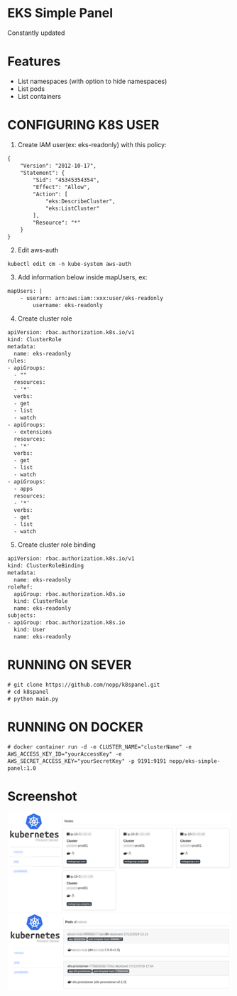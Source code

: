 # EKS Simple Panel

Constantly updated

Features
========
* List namespaces (with option to hide namespaces)
* List pods
* List containers

CONFIGURING K8S USER
====================

1) Create IAM user(ex: eks-readonly) with this policy:
```
{
    "Version": "2012-10-17",
    "Statement": {
        "Sid": "45345354354",
        "Effect": "Allow",
        "Action": [
            "eks:DescribeCluster",
            "eks:ListCluster"
        ],
        "Resource": "*"
    }
} 
```

2) Edit aws-auth
```
kubectl edit cm -n kube-system aws-auth
```

3) Add information below inside mapUsers, ex:
```
mapUsers: |
    - userarn: arn:aws:iam::xxx:user/eks-readonly
        username: eks-readonly
```
4) Create cluster role
```
apiVersion: rbac.authorization.k8s.io/v1
kind: ClusterRole
metadata:
  name: eks-readonly
rules:
- apiGroups:
  - ""
  resources:
  - '*'
  verbs:
  - get
  - list
  - watch
- apiGroups:
  - extensions
  resources:
  - '*'
  verbs:
  - get
  - list
  - watch
- apiGroups:
  - apps
  resources:
  - '*'
  verbs:
  - get
  - list
  - watch
```
5) Create cluster role binding    
```
apiVersion: rbac.authorization.k8s.io/v1
kind: ClusterRoleBinding
metadata:
  name: eks-readonly
roleRef:
  apiGroup: rbac.authorization.k8s.io
  kind: ClusterRole
  name: eks-readonly
subjects:
- apiGroup: rbac.authorization.k8s.io
  kind: User
  name: eks-readonly
```

RUNNING ON SEVER
================

    # git clone https://github.com/nopp/k8spanel.git
    # cd k8spanel
    # python main.py

RUNNING ON DOCKER
=================

    # docker container run -d -e CLUSTER_NAME="clusterName" -e AWS_ACCESS_KEY_ID="yourAccessKey" -e AWS_SECRET_ACCESS_KEY="yourSecretKey" -p 9191:9191 nopp/eks-simple-panel:1.0

Screenshot
==========
![Image Alt](https://raw.githubusercontent.com/nopp/eks-simple-panel/master/screenshots/panel-1.png)
![Image Alt](https://raw.githubusercontent.com/nopp/eks-simple-panel/master/screenshots/panel-2.png)
